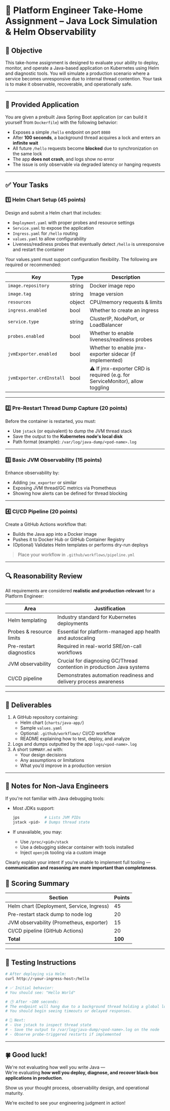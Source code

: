 # 🧪 Platform Engineer Take-Home Assignment – Java Lock Simulation & Helm Observability

## 📌 Objective

This take-home assignment is designed to evaluate your ability to deploy, monitor, and operate a Java-based application on Kubernetes using Helm and diagnostic tools. You will simulate a production scenario where a service becomes unresponsive due to internal thread contention. Your task is to make it observable, recoverable, and operationally safe.

---

## 🧱 Provided Application

You are given a prebuilt Java Spring Boot application (or can build it yourself from `Dockerfile`) with the following behavior:

- Exposes a simple `/hello` endpoint on port `8080`
- After **100 seconds**, a background thread acquires a lock and enters an **infinite wait**
- All future `/hello` requests become **blocked** due to synchronization on the same lock
- The app **does not crash**, and logs show no error
- The issue is only observable via degraded latency or hanging requests

---

## ✅ Your Tasks

### 1️⃣ Helm Chart Setup (**45 points**)

Design and submit a Helm chart that includes:

- `Deployment.yaml` with proper probes and resource settings
- `Service.yaml` to expose the application
- `Ingress.yaml` for `/hello` routing
- `values.yaml` to allow configurability
- Liveness/readiness probes that eventually detect `/hello` is unresponsive and restart the container

Your values.yaml must support configuration flexibility. The following are required or recommended:

| Key                      | Type   | Description                                                                  |
| ------------------------ | ------ | ---------------------------------------------------------------------------- |
| `image.repository`       | string | Docker image repo                                                            |
| `image.tag`              | string | Image version                                                                |
| `resources`              | object | CPU/memory requests & limits                                                 |
| `ingress.enabled`        | bool   | Whether to create an ingress                                                 |
| `service.type`           | string | ClusterIP, NodePort, or LoadBalancer                                         |
| `probes.enabled`         | bool   | Whether to enable liveness/readiness probes                                  |
| `jvmExporter.enabled`    | bool   | Whether to enable jmx-exporter sidecar (if implemented)                      |
| `jvmExporter.crdInstall` | bool   | ⚠️ If jmx-exporter CRD is required (e.g. for ServiceMonitor), allow toggling |

---

### 2️⃣ Pre-Restart Thread Dump Capture (**20 points**)

Before the container is restarted, you must:

- Use `jstack` (or equivalent) to dump the JVM thread stack
- Save the output to the **Kubernetes node's local disk**
- Path format (example): `/var/log/java-dump/<pod-name>.log`

---

### 3️⃣ Basic JVM Observability (**15 points**)

Enhance observability by:

- Adding `jmx_exporter` or similar
- Exposing JVM thread/GC metrics via Prometheus
- Showing how alerts can be defined for thread blocking

---

### 4️⃣ CI/CD Pipeline (**20 points**)

Create a GitHub Actions workflow that:

- Builds the Java app into a Docker image
- Pushes it to Docker Hub or GitHub Container Registry
- (Optional) Validates Helm templates or performs dry-run deploys

> Place your workflow in `.github/workflows/pipeline.yml`

---

## 🔍 Reasonability Review

All requirements are considered **realistic and production-relevant** for a Platform Engineer:

| Area                    | Justification                                                                 |
|-------------------------|-------------------------------------------------------------------------------|
| Helm templating         | Industry standard for Kubernetes deployments                                  |
| Probes & resource limits| Essential for platform-managed app health and autoscaling                    |
| Pre-restart diagnostics | Required in real-world SRE/on-call workflows                                 |
| JVM observability       | Crucial for diagnosing GC/Thread contention in production Java systems        |
| CI/CD pipeline          | Demonstrates automation readiness and delivery process awareness              |

---

## 📝 Deliverables

1. A GitHub repository containing:
   - Helm chart (`charts/java-app/`)
   - Sample `values.yaml`
   - Optional: `.github/workflows/` CI/CD workflow
   - README explaining how to test, deploy, and analyze
2. Logs and dumps outputted by the app `logs/<pod-name>.log`
3. A short `SUMMARY.md` with:
   - Your design decisions
   - Any assumptions or limitations
   - What you’d improve in a production version

---

## 👤 Notes for Non-Java Engineers

If you're not familiar with Java debugging tools:

- Most JDKs support:
  ```bash
  jps           # Lists JVM PIDs
  jstack <pid>  # Dumps thread state
  ```

- If unavailable, you may:
  - Use `/proc/<pid>/stack`
  - Use a debugging sidecar container with tools installed
  - Inject `openjdk` tooling via a custom image

Clearly explain your intent if you're unable to implement full tooling — **communication and reasoning are more important than completeness**.

## 🧠 Scoring Summary

| Section                                  | Points |
|------------------------------------------|--------|
| Helm chart (Deployment, Service, Ingress)| 45     |
| Pre-restart stack dump to node log       | 20     |
| JVM observability (Prometheus, exporter) | 15    |
| CI/CD pipeline (GitHub Actions)          | 20    |
| **Total**                                | **100** |

---

## 🚀 Testing Instructions

```bash
# After deploying via Helm:
curl http://<your-ingress-host>/hello

# ✅ Initial behavior:
# You should see: "Hello World"

# 🕒 After ~100 seconds:
# The endpoint will hang due to a background thread holding a global lock.
# You should begin seeing timeouts or delayed responses.

# 🧪 Next:
# - Use jstack to inspect thread state
# - Save the output to /var/log/java-dump/<pod-name>.log on the node
# - Observe probe-triggered restarts if implemented
```

---
## 🍀 Good luck!

We're not evaluating how well you write Java —  
We're evaluating **how well you deploy, diagnose, and recover black-box applications in production**.

Show us your thought process, observability design, and operational maturity.

We’re excited to see your engineering judgment in action!
